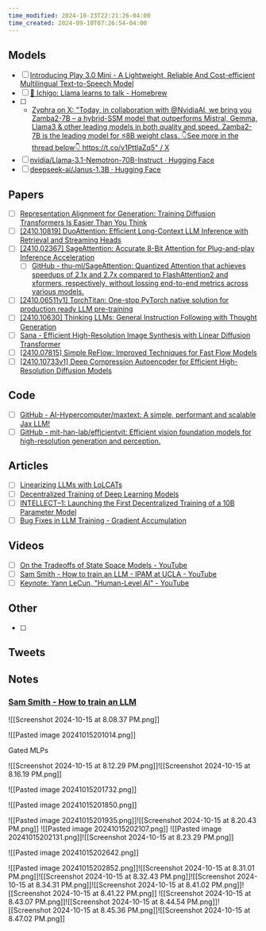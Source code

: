 ```yaml
---
time_modified: 2024-10-23T22:21:26-04:00
time_created: 2024-09-10T07:26:54-04:00
---
```


## Models
- [ ] [Introducing Play 3.0 Mini - A Lightweight, Reliable And Cost-efficient Multilingual Text-to-Speech Model](https://play.ht/news/introducing-play-3-0-mini/)
- [ ] [🍓 Ichigo: Llama learns to talk - Homebrew](https://homebrew.ltd/blog/llama-learns-to-talk)
- [ ] - [Zyphra on X: "Today, in collaboration with @NvidiaAI, we bring you Zamba2-7B – a hybrid-SSM model that outperforms Mistral, Gemma, Llama3 &amp; other leading models in both quality and speed. Zamba2-7B is the leading model for ≤8B weight class. 👇See more in the thread below👇 https://t.co/v1PttlaZq5" / X](https://x.com/ZyphraAI/status/1845939850958327822)
- [ ] [nvidia/Llama-3.1-Nemotron-70B-Instruct · Hugging Face](https://huggingface.co/nvidia/Llama-3.1-Nemotron-70B-Instruct)
- [ ] [deepseek-ai/Janus-1.3B · Hugging Face](https://huggingface.co/deepseek-ai/Janus-1.3B)
## Papers
- [ ] [Representation Alignment for Generation: Training Diffusion Transformers Is Easier Than You Think](https://sihyun.me/REPA/)
- [ ] [\[2410.10819\] DuoAttention: Efficient Long-Context LLM Inference with Retrieval and Streaming Heads](https://arxiv.org/abs/2410.10819)
- [ ] [\[2410.02367\] SageAttention: Accurate 8-Bit Attention for Plug-and-play Inference Acceleration](https://arxiv.org/abs/2410.02367)
	- [ ] [GitHub - thu-ml/SageAttention: Quantized Attention that achieves speedups of 2.1x and 2.7x compared to FlashAttention2 and xformers, respectively, without lossing end-to-end metrics across various models.](https://github.com/thu-ml/SageAttention)
- [ ] [\[2410.06511v1\] TorchTitan: One-stop PyTorch native solution for production ready LLM pre-training](https://arxiv.org/abs/2410.06511v1)
- [ ] [\[2410.10630\] Thinking LLMs: General Instruction Following with Thought Generation](https://arxiv.org/abs/2410.10630)
- [ ] [Sana - Efficient High-Resolution Image Synthesis with Linear Diffusion Transformer](https://nvlabs.github.io/Sana/)
- [ ] [\[2410.07815\] Simple ReFlow: Improved Techniques for Fast Flow Models](https://arxiv.org/abs/2410.07815)
- [ ] [\[2410.10733v1\] Deep Compression Autoencoder for Efficient High-Resolution Diffusion Models](https://arxiv.org/abs/2410.10733v1)

## Code
- [ ] [GitHub - AI-Hypercomputer/maxtext: A simple, performant and scalable Jax LLM!](https://github.com/AI-Hypercomputer/maxtext/tree/main)
- [ ] [GitHub - mit-han-lab/efficientvit: Efficient vision foundation models for high-resolution generation and perception.](https://github.com/mit-han-lab/efficientvit)

## Articles
- [ ] [Linearizing LLMs with LoLCATs](https://www.together.ai/blog/linearizing-llms-with-lolcats)
- [ ] [Decentralized Training of Deep Learning Models](https://vaibhawvipul.github.io/2024/10/15/Decentralized-Training-of-Deep-Learning-Models.html)
- [ ] [INTELLECT–1: Launching the First Decentralized Training of a 10B Parameter Model](https://www.primeintellect.ai/blog/intellect-1)
- [ ] [Bug Fixes in LLM Training - Gradient Accumulation](https://unsloth.ai/blog/gradient)

## Videos
- [ ] [On the Tradeoffs of State Space Models - YouTube](https://www.youtube.com/watch?v=ksRp_DIHWj4)
- [ ] [Sam Smith - How to train an LLM - IPAM at UCLA - YouTube](https://www.youtube.com/watch?v=GfAT2zkB6-U)
- [ ] [Keynote: Yann LeCun, "Human-Level AI" - YouTube](https://www.youtube.com/watch?v=4DsCtgtQlZU)

## Other
- [ ]


## Tweets



## Notes


### [Sam Smith - How to train an LLM](https://www.youtube.com/watch?v=GfAT2zkB6-U)

![[Screenshot 2024-10-15 at 8.08.37 PM.png]]

![[Pasted image 20241015201014.png]]

Gated MLPs


![[Screenshot 2024-10-15 at 8.12.29 PM.png]]![[Screenshot 2024-10-15 at 8.16.19 PM.png]]

![[Pasted image 20241015201732.png]]

![[Pasted image 20241015201850.png]]

![[Pasted image 20241015201935.png]]![[Screenshot 2024-10-15 at 8.20.43 PM.png]]
![[Pasted image 20241015202107.png]]
![[Pasted image 20241015202131.png]]![[Screenshot 2024-10-15 at 8.23.29 PM.png]]

![[Pasted image 20241015202642.png]]

![[Pasted image 20241015202852.png]]![[Screenshot 2024-10-15 at 8.31.01 PM.png]]![[Screenshot 2024-10-15 at 8.32.43 PM.png]]![[Screenshot 2024-10-15 at 8.34.31 PM.png]]![[Screenshot 2024-10-15 at 8.41.02 PM.png]]![[Screenshot 2024-10-15 at 8.41.22 PM.png]]
![[Screenshot 2024-10-15 at 8.43.07 PM.png]]![[Screenshot 2024-10-15 at 8.44.54 PM.png]]![[Screenshot 2024-10-15 at 8.45.36 PM.png]]![[Screenshot 2024-10-15 at 8.47.02 PM.png]]
